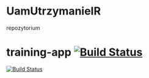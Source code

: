 # UamUtrzymanieIR
repozytorium
# training-app [![Build Status](https://travis-ci.org/naugtur/training-app.svg?branch=master)](https://travis-ci.org/naugtur/training-app)


[![Build Status](https://travis-ci.org/PawelPisarek/UamUtrzymanieIR.svg?branch=master)](https://travis-ci.org/PawelPisarek/UamUtrzymanieIR)